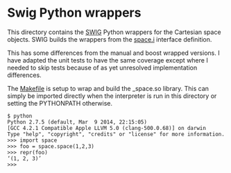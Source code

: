 # Swig Python wrappers

This directory contains the [SWIG](http://swig.org) Python wrappers for the
Cartesian space objects. SWIG builds the wrappers from the [space.i](space.i)
interface definition.


This has some differences from the manual and boost wrapped
versions. I have adapted the unit tests to have the same coverage
except where I needed to skip tests because of as yet unresolved
implementation differences.

The [Makefile](Makefile) is setup to wrap and build the _space.so
library. This can simply be imported directly when the interpreter is
run in this directory or setting the PYTHONPATH otherwise.

    $ python
    Python 2.7.5 (default, Mar  9 2014, 22:15:05)
    [GCC 4.2.1 Compatible Apple LLVM 5.0 (clang-500.0.68)] on darwin
    Type "help", "copyright", "credits" or "license" for more information.
    >>> import space
    >>> foo = space.space(1,2,3)
    >>> repr(foo)
    ‘(1, 2, 3)’
    >>>
